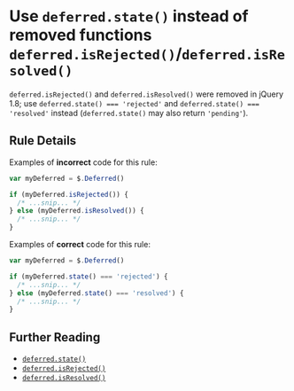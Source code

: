 # Use `deferred.state()` instead of removed functions `deferred.isRejected()`/`deferred.isResolved()`

`deferred.isRejected()` and `deferred.isResolved()` were removed in jQuery 1.8;
use `deferred.state() === 'rejected'` and `deferred.state() === 'resolved'`
instead (`deferred.state()` may also return `'pending'`).

## Rule Details

Examples of **incorrect** code for this rule:

```js
var myDeferred = $.Deferred()

if (myDeferred.isRejected()) {
  /* ...snip... */
} else (myDeferred.isResolved()) {
  /* ...snip... */
}
```

Examples of **correct** code for this rule:

```js
var myDeferred = $.Deferred()

if (myDeferred.state() === 'rejected') {
  /* ...snip... */
} else (myDeferred.state() === 'resolved') {
  /* ...snip... */
}
```

## Further Reading

- [`deferred.state()`](https://api.jquery.com/deferred.state/)
- [`deferred.isRejected()`](https://api.jquery.com/deferred.isRejected/)
- [`deferred.isResolved()`](https://api.jquery.com/deferred.isResolved/)
